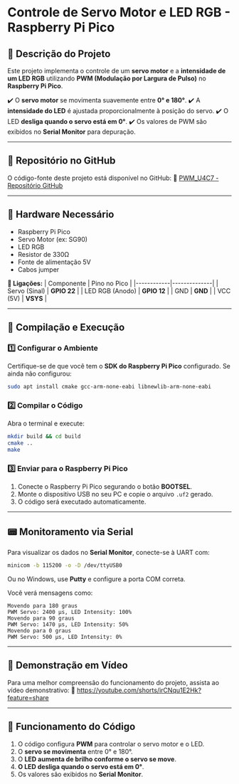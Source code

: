 # **Controle de Servo Motor e LED RGB - Raspberry Pi Pico**

## 📌 **Descrição do Projeto**
Este projeto implementa o controle de um **servo motor** e a **intensidade de um LED RGB** utilizando **PWM (Modulação por Largura de Pulso)** no **Raspberry Pi Pico**. 

✔️ O **servo motor** se movimenta suavemente entre **0° e 180°**.
✔️ A **intensidade do LED** é ajustada proporcionalmente à posição do servo.
✔️ O LED **desliga quando o servo está em 0°**.
✔️ Os valores de PWM são exibidos no **Serial Monitor** para depuração.

---
## 📂 **Repositório no GitHub**
O código-fonte deste projeto está disponível no GitHub:
🔗 [PWM_U4C7 - Repositório GitHub](https://github.com/Vivian-RC/pwm_u4c7.git)

---
## 🔧 **Hardware Necessário**
- Raspberry Pi Pico
- Servo Motor (ex: SG90)
- LED RGB
- Resistor de 330Ω
- Fonte de alimentação 5V
- Cabos jumper

**📌 Ligações:**
| Componente  | Pino no Pico |
|------------|--------------|
| Servo (Sinal)  | **GPIO 22** |
| LED RGB (Anodo) | **GPIO 12** |
| GND        | **GND** |
| VCC (5V)   | **VSYS** |

---
## 🚀 **Compilação e Execução**
### **1️⃣ Configurar o Ambiente**
Certifique-se de que você tem o **SDK do Raspberry Pi Pico** configurado. Se ainda não configurou:
```sh
sudo apt install cmake gcc-arm-none-eabi libnewlib-arm-none-eabi
```

### **2️⃣ Compilar o Código**
Abra o terminal e execute:
```sh
mkdir build && cd build
cmake ..
make
```

### **3️⃣ Enviar para o Raspberry Pi Pico**
1. Conecte o Raspberry Pi Pico segurando o botão **BOOTSEL**.
2. Monte o dispositivo USB no seu PC e copie o arquivo `.uf2` gerado.
3. O código será executado automaticamente.

---
## 📟 **Monitoramento via Serial**
Para visualizar os dados no **Serial Monitor**, conecte-se à UART com:
```sh
minicom -b 115200 -o -D /dev/ttyUSB0
```
Ou no Windows, use **Putty** e configure a porta COM correta.

Você verá mensagens como:
```
Movendo para 180 graus
PWM Servo: 2400 µs, LED Intensity: 100%
Movendo para 90 graus
PWM Servo: 1470 µs, LED Intensity: 50%
Movendo para 0 graus
PWM Servo: 500 µs, LED Intensity: 0%
```

---
## 🎥 **Demonstração em Vídeo**
Para uma melhor compreensão do funcionamento do projeto, assista ao vídeo demonstrativo:
🔗 https://youtube.com/shorts/irCNqu1E2Hk?feature=share

---
## 📌 **Funcionamento do Código**
1. O código configura **PWM** para controlar o servo motor e o LED.
2. O **servo se movimenta** entre 0° e 180°.
3. O **LED aumenta de brilho conforme o servo se move**.
4. **O LED desliga quando o servo está em 0°**.
5. Os valores são exibidos no **Serial Monitor**.


